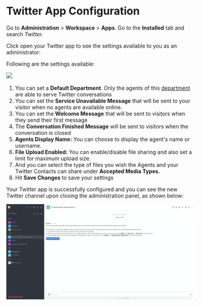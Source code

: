 # Twitter App Configuration

Go to **Administration** > **Workspace** > **Apps**. Go to the **Installed** tab and search _Twitter._

Click open your Twitter app to see the settings available to you as an administrator:

Following are the settings available:

![](<../../../../../../.gitbook/assets/2022-02-01\_03-15-12 (4).png>)

1. You can set a **Default Department**. Only the agents of this [department](https://docs.rocket.chat/guides/omnichannel/departments) are able to serve Twitter conversations
2. You can set the **Service Unavailable Message** that will be sent to your visitor when no agents are available online.
3. You can set the **Welcome Message** that will be sent to visitors when they send their first message
4. The **Conversation Finished Message** will be sent to visitors when the conversation is closed
5. **Agents Display Name:** You can choose to display the agent's name or username.
6. **File Upload Enabled:** You can enable/disable file sharing and also set a limit for maximum upload size.
7. And you can select the type of files you wish the Agents and your Twitter Contacts can share under **Accepted Media Types.**
8. Hit **Save Changes** to save your settings

Your Twitter app is successfully configured and you can see the new Twitter channel upon closing the administration panel, as shown below:

![](<../../../../../../.gitbook/assets/image (819).png>)
